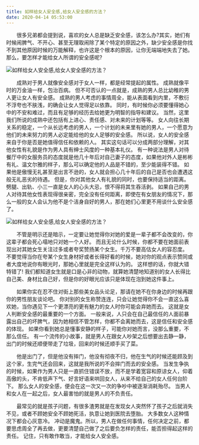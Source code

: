 ```yaml
---
title: 如样给女人安全感,给女人安全感的方法？
date: 2020-04-14 05:53:00
---
```




　　很多兄弟都会提到说，喜欢的女人总是缺乏安全感，该怎么办?其实，她们有时候闹脾气、不开心、甚至无理取闹除了某个特定的原因之外，缺少安全感是你找不到其他原因时候的万能解释，也许这是个根本的原因，让你无端端地失去了她。那么，要怎样才能给女人所谓的安全感呢?

![如样给女人安全感,给女人安全感的方法？](/img/a37fad8babb10ea35747a60abf7073be.jpg)

　　成熟对于男人就像安全感对于女人一样，都是经常提起的属性。 成熟就像平时的万金油一样，包治百病。 但不可否认的一点就是，成熟的男人总比幼稚的男人更让女人有安全感。 成熟的男人考虑的事情周全，能从表面看到内里，不敷衍不浮夸也不肤浅，的确会让女人觉得足以依靠。 同时，有时候你必须要懂得她心中的不安和难过，而且有足够的经历去给她更为明智的指导和建议。 当然，这里我们所说的成熟中还包括有上进心、责任感、对未来的计划等等。 女人向往长期关系的稳定，一个从长远考虑的男人，一个计划的未来里有她的男人，一个愿意为他们的未来努力的男人必定能给他的女人足够的安全感。 所以说，女人的安全感来自于你是否是她值得信任和依赖的人。 其实这句话可以分成两部分理解，对其他女性有礼貌是作为男人具有绅士风度的一种基本礼仪。 有一种说法是男人对待餐厅中的女服务员的态度就是他几十年后对自己妻子的态度，如果他对外人是彬彬有礼、温文尔雅的样子，那么可以确定他的人品是不错的，至少能装得不错。 如果他是傲慢无礼甚至是出言不逊的，女人就会担心几十年后的自己是否也会遭遇这般无礼恶劣的待遇。 但是，你对其他女人有礼貌的同时，也要保持适当的距离。 劈腿、出轨、小三一直是女人的心头大忌，恨不得将其生吞活剥。 如果自己的男人对待其他女性表现得很亲密，完全没有任何距离，即使在有女朋友的情况下，那么一般的女人会认为他不是个洁身自好的男人，那在她们心里更不用谈什么安全感了。

![如样给女人安全感,给女人安全感的方法？](/img/ddd4d2f288593dc68d5c46025a9a29b4.jpg)

　　不管是明示还是暗示，一定要让她觉得你对她的爱是一辈子都不会改变的，你这辈子都会死心塌地只对她一个人好。 而且无论什么时候，你都不要在她面前表现出对其她女生关注过多或者夸奖赞扬某个女生。千万不要高估女人的容忍度。 不要觉得当你在夸某个女生身材好或者长得好看的时候，她对你的观点表示赞同或者大度地说你有眼光时，那她心里就是完全这样认为的。 这样想的话，你就大错特错了! 我们都知道女生就是口是心非的动物，就算她清楚地知道别的女人长得比自己美、身材比自己好，但是你的好眼光应该只是体现在泡到她这件事上。

　　如果你实在忍不住对街上那些美女品头论足，那请在她不在你身边的时候再跟你的男性朋友谈论吧。 你对别的女生称赞连连，只会让她觉得你不会一直这么喜欢她，当你遇见下一个更漂亮的更有魅力的女人时你可能会弃她而去。 这就是女人判断安全感的最重要的一个方面。 一般来说，人只会在自己最信任的人面前暴露出自己的坏脾气，因为她相信不管怎样，你都不会离她而去，这是信任和安全感的体现。 如果你看到她总是懂事安静的样子，可能你对她而言，没那么重要，不那么信任。 有一个流传的小故事，就是男人在跟女人吵架之后想要出去静一静，出门的时候还顺便带走了垃圾，回来的时候还顺手买了菜。

　　他是出门了，但是他没有摔门，他没有彻夜不归，他在生气的时候还能顾及到这个家，生完气还会回来，这就是我所说的不会摔门而去的安全感。 当发生争执的时候，如果作为男人只是一直抓住错误不放，而不是学着宽容和原谅女人，仰着高傲的头，不肯低声下气、好言好语来哄回女人，从来不给自己的女人任何台阶下。 那么女人的安全感，便会在这一次又一次的争吵中被逐渐消耗殆尽。 当男人和女人在一起之后，女人最害怕的就是男人的不负责任。

　　最常见的就是孩子问题，有很多渣男就是在发现女人突然怀了孩子之后就消失不见，或者不顾她安全不顾她死活，执意让她到医院去堕胎。 大多数女人这种情况下都会心灰意冷。 冲动是魔鬼。所以，男人在做任何事情，任何决定之前，都要思虑周全了再去做，更要清楚自己做了之后要负怎样的责任，能否担得起这样的责任。 记住，只有敢作敢当，才能给女人安全感。